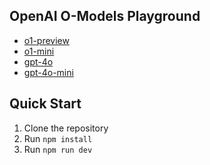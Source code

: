 ## OpenAI O-Models Playground

- [o1-preview](https://platform.openai.com/docs/models/o1-preview)
- [o1-mini](https://platform.openai.com/docs/models/o1-mini)
- [gpt-4o](https://platform.openai.com/docs/models/gpt-4o)
- [gpt-4o-mini](https://platform.openai.com/docs/models/gpt-4o-mini)

## Quick Start

1. Clone the repository
2. Run `npm install`
3. Run `npm run dev`
